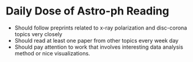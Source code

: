 # Daily Dose of Astro-ph Reading
- Should follow preprints related to x-ray polarization and disc-corona topics very closely
- Should read at least one paper from other topics every week day
- Should pay attention to work that involves interesting data analysis method or nice visualizations.
